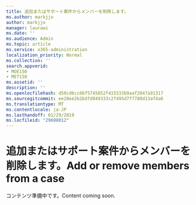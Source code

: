 ```yaml
---
title: 追加またはサポート案件からメンバーを削除します。
ms.author: markjjo
author: markjjo
manager: laurawi
ms.date: ''
ms.audience: Admin
ms.topic: article
ms.service: o365-administration
localization_priority: Normal
ms.collection: ''
search.appverid:
- MOE150
- MET150
ms.assetid: ''
description: ''
ms.openlocfilehash: d50cd6cc66f5745852f415533b9aaf2047a91317
ms.sourcegitcommit: ee28ee2b2bdfd049333c2f495d7f7780d13af4a6
ms.translationtype: MT
ms.contentlocale: ja-JP
ms.lasthandoff: 01/29/2019
ms.locfileid: "29608012"
---
```

# <a name="add-or-remove-members-from-a-case"></a><span data-ttu-id="acae5-102">追加またはサポート案件からメンバーを削除します。</span><span class="sxs-lookup"><span data-stu-id="acae5-102">Add or remove members from a case</span></span>

<span data-ttu-id="acae5-103">コンテンツ準備中です。</span><span class="sxs-lookup"><span data-stu-id="acae5-103">Content coming soon.</span></span>